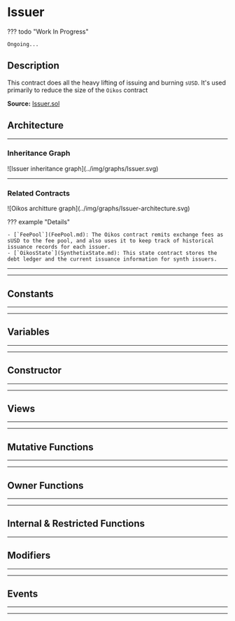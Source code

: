 # Issuer


??? todo "Work In Progress"

    Ongoing...

## Description

This contract does all the heavy lifting of issuing and burning `sUSD`. It's used primarily to reduce the size of the `Oikos` contract

**Source:** [Issuer.sol](https://github.com/oikos-cash/oikos-bsc/blob/master/contracts/Issuer.sol)

## Architecture

---

### Inheritance Graph

<centered-image>
    ![Issuer inheritance graph](../img/graphs/Issuer.svg)
</centered-image>

---

### Related Contracts

<centered-image>
    ![Oikos architture graph](../img/graphs/Issuer-architecture.svg)
</centered-image>

??? example "Details"

    - [`FeePool`](FeePool.md): The Oikos contract remits exchange fees as sUSD to the fee pool, and also uses it to keep track of historical issuance records for each issuer.
    - [`OikosState`](SynthetixState.md): This state contract stores the debt ledger and the current issuance information for synth issuers.

---

<!--
If any, see:

<centered-image>
    ![Oikos architture graph](../img/graphs/Synthetix-architecture.svg)
</centered-image>
--->

---

## Constants

---

<!-- E.g.

### `TOKEN_NAME`

A constant used to initialise the ERC20 [`ExternStateToken.name`](ExternStateToken.md#name) field upon construction.

**Type:** `string constant`

**Value:** `"Oikos Network Token"`
-->

---


## Variables

---

<!-- e.g.

### `first`

Something

**Type:** `address public`

-->

---

## Constructor

---

<!-- E.g.
The constructor initialises the various addresses that this contract knows about, as well as the inherited [`ExternStateToken`](ExternStateToken.md) instance.

??? example "Details"

    **Signature**

    `constructor(address _proxy, TokenState _tokenState, OikosState _oikosState, address _owner, ExchangeRates _exchangeRates, FeePool _feePool, SupplySchedule _supplySchedule, SynthetixEscrow _rewardEscrow, SynthetixEscrow _escrow, RewardsDistribution _rewardsDistribution, uint _totalSupply) public`

    **Superconstructors**

    * [`ExternStateToken(_proxy, _tokenState, TOKEN_NAME, TOKEN_SYMBOL, _totalSupply, DECIMALS, _owner)`](ExternStateToken.md#constructor)

-->

---

## Views

---

<!-- E.g.
### `availableCurrencyKeys`

Returns the [currency key](Synth.md#currencykey) for each synth in [`availableSynths`](#availablesynths).

??? example "Details"

    **Signature**

    `availableCurrencyKeys() public view returns (bytes32[])`

-->

---

## Mutative Functions

---

<!-- E.g.

### `burnSynths`

[Burns](Synth.md#burn) a quantity of `sUSD` in the calling address, in order to free up its locked OKS supply.

If the caller attempts to burn more synths than their OKS debt is worth, this function will only burn sufficiently many tokens to cover the debt and leave the rest untouched.

The new debt position of the caller is recorded with [`_appendAccountIssuanceRecord`](#appendaccountissuancerecord), and the adjustment to global debt recorded with [`_removeFromDebtRegister`](#_removefromdebtregister).

??? example "Details"

    **Signature**

    `burnSynths(uint amount) external`

    **Modifiers**

    * [`Proxyable.optionalProxy`](Proxyable.md#optionalproxy)

    **Preconditions**

    * The [existing debt](#debtbalanceof) the caller must be nonzero.

--->

---

## Owner Functions

---

<!-- Eg.

### `importAddresses`

Import one or more addresses into the system for the given keys. Note: this function will overrwite any previous entries with the same key names, allowing for inline updates.

??? example "Details"

    **Signature**

    `importAddresses(bytes32[] names, address[] destinations) public`

    **Modifiers**

    * [`Owned.onlyOwner`](Owned.md#onlyowner)

    **Preconditions**

    * The length of `names` must match the length of `destinations`

---


-->

---

## Internal & Restricted Functions

---

## Modifiers

---

<!-- E.g.
### `notFeeAddress`

The transaction is reverted if the given account is the [fee address](FeePool.md#fee_address).

**Signature:** `notFeeAddress(address account)`
-->

---

## Events

---

<!--

 E.g.

### `SynthExchange`

Records that an [exchange](#exchange) between two flavours of synths occurred.

This event is emitted from the Oikos [proxy](Proxy.md#_emit) with the `emitSynthExchange` function.

**Signature:** `SynthExchange(address indexed account, bytes32 fromCurrencyKey, uint256 fromAmount, bytes32 toCurrencyKey, uint256 toAmount, address toAddress)`

-->

---
